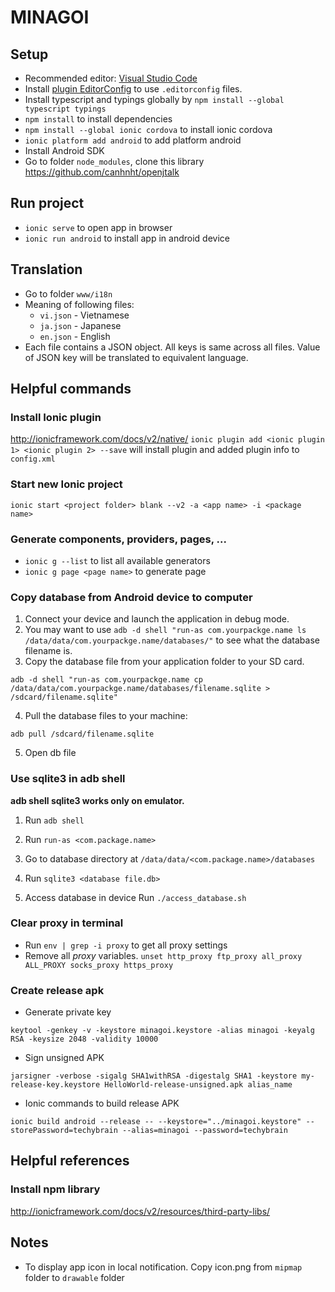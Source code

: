 # MINAGOI

## Setup

- Recommended editor: [Visual Studio Code](https://code.visualstudio.com/f?utm_expid=101350005-17.ZUysucFlStyPwU4hcu0waA.5&utm_referrer=https%3A%2F%2Fwww.google.com.sg%2F)
- Install [plugin EditorConfig](http://editorconfig.org/) to use ```.editorconfig``` files.
- Install typescript and typings globally by ```npm install --global typescript typings```
- `npm install` to install dependencies
- `npm install --global ionic cordova` to install ionic cordova
- `ionic platform add android` to add platform android
- Install Android SDK
- Go to folder `node_modules`, clone this library https://github.com/canhnht/openjtalk

## Run project

- `ionic serve` to open app in browser
- `ionic run android` to install app in android device

## Translation

- Go to folder ```www/i18n```
- Meaning of following files:
  * ```vi.json``` - Vietnamese
  * ```ja.json``` - Japanese
  * ```en.json``` - English
- Each file contains a JSON object. All keys is same across all files.
Value of JSON key will be translated to equivalent language.

## Helpful commands

### Install Ionic plugin

http://ionicframework.com/docs/v2/native/
`ionic plugin add <ionic plugin 1> <ionic plugin 2> --save` will install plugin and added plugin info to `config.xml`

### Start new Ionic project

`ionic start <project folder> blank --v2 -a <app name> -i <package name>`

### Generate components, providers, pages, ...

- `ionic g --list` to list all available generators
- `ionic g page <page name>` to generate page

### Copy database from Android device to computer
1. Connect your device and launch the application in debug mode.
2. You may want to use `adb -d shell "run-as com.yourpackge.name ls /data/data/com.yourpackge.name/databases/"` to see what the database filename is.
3. Copy the database file from your application folder to your SD card.
```
adb -d shell "run-as com.yourpackge.name cp /data/data/com.yourpackge.name/databases/filename.sqlite > /sdcard/filename.sqlite"
```

4. Pull the database files to your machine:
```
adb pull /sdcard/filename.sqlite
```

5. Open db file

### Use sqlite3 in adb shell
**adb shell sqlite3 works only on emulator.**
1. Run `adb shell`
2. Run `run-as <com.package.name>`
3. Go to database directory at `/data/data/<com.package.name>/databases`
4. Run `sqlite3 <database file.db>`

6. Access database in device
Run `./access_database.sh`

### Clear proxy in terminal
- Run `env | grep -i proxy` to get all proxy settings
- Remove all *proxy* variables. `unset http_proxy ftp_proxy all_proxy ALL_PROXY socks_proxy https_proxy`

### Create release apk
- Generate private key
```
keytool -genkey -v -keystore minagoi.keystore -alias minagoi -keyalg RSA -keysize 2048 -validity 10000
```
- Sign unsigned APK
```
jarsigner -verbose -sigalg SHA1withRSA -digestalg SHA1 -keystore my-release-key.keystore HelloWorld-release-unsigned.apk alias_name
```
- Ionic commands to build release APK
```
ionic build android --release -- --keystore="../minagoi.keystore" --storePassword=techybrain --alias=minagoi --password=techybrain
```

## Helpful references

### Install npm library
http://ionicframework.com/docs/v2/resources/third-party-libs/

## Notes
- To display app icon in local notification. Copy icon.png from `mipmap` folder to `drawable` folder
